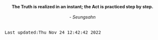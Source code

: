 
<div align="center"><b><span>The Truth is realized in an instant; the Act is practiced step by step.</span></b><br><br><i> - Seungsahn</i></div>
<br><br><kbd>Last updated:Thu Nov 24 12:42:42 2022</kbd>